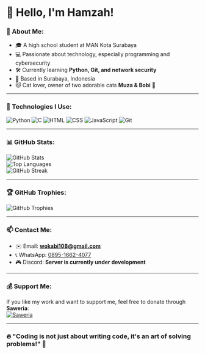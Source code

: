 # 👋 Hello, I'm Hamzah!

### 🏫 About Me:
- 🎓 A high school student at MAN Kota Surabaya  
- 💻 Passionate about technology, especially programming and cybersecurity  
- 🛠️ Currently learning **Python, Git, and network security**  
- 🏡 Based in Surabaya, Indonesia  
- 🐱 Cat lover, owner of two adorable cats **Muza & Bobi** 🐾  

---

### 🚀 Technologies I Use:
![Python](https://img.shields.io/badge/Python-3776AB?style=for-the-badge&logo=python&logoColor=white)
![C](https://img.shields.io/badge/C-00599C?style=for-the-badge&logo=c&logoColor=white)
![HTML](https://img.shields.io/badge/HTML5-E34F26?style=for-the-badge&logo=html5&logoColor=white)
![CSS](https://img.shields.io/badge/CSS3-1572B6?style=for-the-badge&logo=css3&logoColor=white)
![JavaScript](https://img.shields.io/badge/JavaScript-F7DF1E?style=for-the-badge&logo=javascript&logoColor=black)
![Git](https://img.shields.io/badge/Git-F05032?style=for-the-badge&logo=git&logoColor=white)

---

### 📊 GitHub Stats:
![GitHub Stats](https://github-readme-stats.vercel.app/api?username=hamzah82&show_icons=true&theme=tokyonight&hide_border=true)  
![Top Languages](https://github-readme-stats.vercel.app/api/top-langs/?username=hamzah82&layout=compact&theme=tokyonight&hide_border=true)  
![GitHub Streak](https://github-readme-streak-stats.herokuapp.com/?user=hamzah82&theme=tokyonight&hide_border=true)  

---

### 🏆 GitHub Trophies:
![GitHub Trophies](https://github-profile-trophy.vercel.app/?username=hamzah82&theme=onedark&no-frame=true&column=4)  

---

### 📫 Contact Me:
- ✉️ Email: **wokabi108@gmail.com**  
- 📞 WhatsApp: [0895-1662-4077](https://wa.me/6289516624077)  
- 🎮 Discord: **Server is currently under development**  

---

### 💰 Support Me:
If you like my work and want to support me, feel free to donate through **Saweria**:  
[![Saweria](https://img.shields.io/badge/Donate-Trakteer-red?style=for-the-badge&logo=ko-fi&logoColor=white)](https://saweria.co/wokabi)

---

### 🔥 "Coding is not just about writing code, it's an art of solving problems!" 🚀  
<!-- tes update -->
